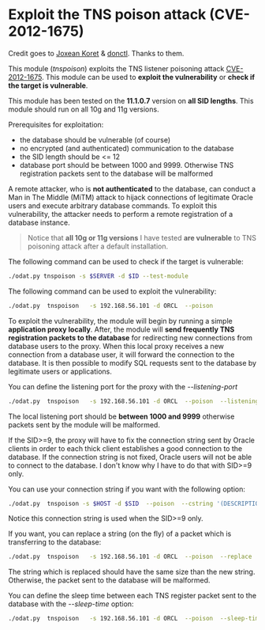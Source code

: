 # Exploit the TNS poison attack (CVE-2012-1675)

Credit goes to [Joxean Koret](http://seclists.org/fulldisclosure/2012/Apr/204) & [donctl](https://github.com/donctl). Thanks to them.

This module (_tnspoison_) exploits the TNS listener poisoning attack [CVE-2012-1675](http://seclists.org/fulldisclosure/2012/Apr/204). This module can be used to __exploit the vulnerability__ or __check if the target is vulnerable__.

This module has been tested on the **11.1.0.7** version on **all SID lengths**. This module should run on all 10g and 11g versions.

Prerequisites for exploitation:
* the database should be vulnerable (of course)
* no encrypted (and authenticated) communication to the database
* the SID length should be <= 12
* database port should be between 1000 and 9999. Otherwise TNS registration packets sent to the database will be malformed

A remote attacker, who is __not authenticated__ to the database, can conduct a Man in The Middle (MiTM) attack to hijack connections of legitimate Oracle users and execute arbitrary database commands. To exploit this vulnerability, the attacker needs to perform a remote registration of a database instance.

> Notice that __all 10g or 11g versions__ I have tested __are vulnerable__ to TNS poisoning attack after a default installation.  

The following command can be used to check if the target is vulnerable:
```bash
./odat.py tnspoison -s $SERVER -d $ID --test-module
```

The following command can be used to exploit the vulnerability:
```bash
./odat.py  tnspoison   -s 192.168.56.101 -d ORCL  --poison
```

To exploit the vulnerability, the module will begin by running a simple __application proxy locally__. After, the module will __send frequently TNS registration packets to the database__ for redirecting new connections from database users to the proxy. When this local proxy receives a new connection from a database user, it will forward the connection to the database. It is then possible to modify SQL requests sent to the database by legitimate users or applications.

You can define the listening port for the proxy with the *--listening-port*
```bash
./odat.py  tnspoison   -s 192.168.56.101 -d ORCL  --poison  --listening-port 9999
```

The local listening port should be **between 1000 and 9999** otherwise packets sent by the module will be malformed.

If the SID>=9, the proxy will have to fix the connection string sent by Oracle clients in order to each thick client establishes a good connection to the database. If the connection string is not fixed, Oracle users will not be able to connect to the database. I don't know why I have to do that with SID>=9 only.

You can use your connection string if you want with the following option:
```bash
./odat.py  tnspoison -s $HOST -d $SID  --poison  --cstring '(DESCRIPTION=(CONNECT_DATA=(SERVICE_NAME=ORCL)(CID=(PROGRAM=sqlplus@blabla)(HOST=pc)(USER=blabla))(SERVER=dedicated)(INSTANCE_NAME=ORCL))(ADDRESS=(PROTOCOL=TCP)(HOST=192.168.1.254)(PORT=1521)))'
```

Notice this connection string is used when the SID>=9 only.

If you want, you can replace a string (on the fly) of a packet which is transferring to the database:
```bash
./odat.py  tnspoison   -s 192.168.56.101 -d ORCL  --poison  --replace 'select * from v$version' 'select user from dual  '
```

The string which is replaced should have the same size than the new string. Otherwise, the packet sent to the database will be malformed. 

You can define the sleep time between each TNS register packet sent to the database with the *--sleep-time* option:
```bash
./odat.py  tnspoison   -s 192.168.56.101 -d ORCL  --poison  --sleep-time 5
```

